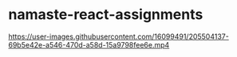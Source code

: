 # namaste-react-assignments



https://user-images.githubusercontent.com/16099491/205504137-69b5e42e-a546-470d-a58d-15a9798fee6e.mp4

